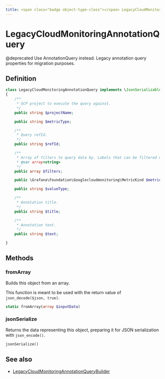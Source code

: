 ```yaml
---
title: <span class="badge object-type-class"></span> LegacyCloudMonitoringAnnotationQuery
---
```

# <span class="badge object-type-class"></span> LegacyCloudMonitoringAnnotationQuery

@deprecated Use AnnotationQuery instead. Legacy annotation query properties for migration purposes.

## Definition

```php
class LegacyCloudMonitoringAnnotationQuery implements \JsonSerializable
{
    /**
     * GCP project to execute the query against.
     */
    public string $projectName;

    public string $metricType;

    /**
     * Query refId.
     */
    public string $refId;

    /**
     * Array of filters to query data by. Labels that can be filtered on are defined by the metric.
     * @var array<string>
     */
    public array $filters;

    public \Grafana\Foundation\Googlecloudmonitoring\MetricKind $metricKind;

    public string $valueType;

    /**
     * Annotation title.
     */
    public string $title;

    /**
     * Annotation text.
     */
    public string $text;

}
```
## Methods

### <span class="badge object-method"></span> fromArray

Builds this object from an array.

This function is meant to be used with the return value of `json_decode($json, true)`.

```php
static fromArray(array $inputData)
```

### <span class="badge object-method"></span> jsonSerialize

Returns the data representing this object, preparing it for JSON serialization with `json_encode()`.

```php
jsonSerialize()
```

## See also

 * <span class="badge builder"></span> [LegacyCloudMonitoringAnnotationQueryBuilder](./builder-LegacyCloudMonitoringAnnotationQueryBuilder.md)
